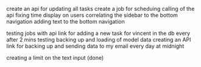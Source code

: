 create an api for updating all tasks
create a job for scheduing calling of the api
fixing time display on users
correlating the sidebar to the bottom navigation
adding text to the bottom navigation

testing jobs with api link for adding a new task for vincent in the db every after 2 mins
testing backing up and loading of model data
creating an API link for backing up and sending data to my email every day at midnight

creating a limit on the text input (done)